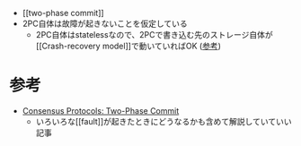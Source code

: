 - [[two-phase commit]]
- 2PC自体は故障が起きないことを仮定している
	- 2PC自体はstatelessなので、2PCで書き込む先のストレージ自体が[[Crash-recovery model]]で動いていればOK ([参考](https://kumagi.hatenablog.com/entry/distributed_system_taxonomy_part3))
# 参考
- [Consensus Protocols: Two-Phase Commit](https://www.the-paper-trail.org/post/2008-11-27-consensus-protocols-two-phase-commit/)
	- いろいろな[[fault]]が起きたときにどうなるかも含めて解説していていい記事